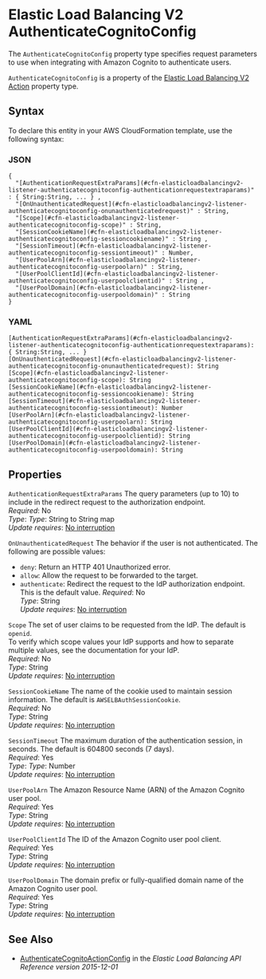 # Elastic Load Balancing V2 AuthenticateCognitoConfig<a name="aws-properties-elasticloadbalancingv2-listener-authenticatecognitoconfig"></a>

<a name="aws-properties-elasticloadbalancingv2-listener-authenticatecognitoconfig-description"></a>The `AuthenticateCognitoConfig` property type specifies request parameters to use when integrating with Amazon Cognito to authenticate users\.

<a name="aws-properties-elasticloadbalancingv2-listener-authenticatecognitoconfig-inheritance"></a> `AuthenticateCognitoConfig` is a property of the [Elastic Load Balancing V2 Action](aws-properties-elasticloadbalancingv2-listener-defaultactions.md) property type\.

## Syntax<a name="aws-properties-elasticloadbalancingv2-listener-authenticatecognitoconfig-syntax"></a>

To declare this entity in your AWS CloudFormation template, use the following syntax:

### JSON<a name="aws-properties-elasticloadbalancingv2-listener-authenticatecognitoconfig-syntax.json"></a>

```
{
  "[AuthenticationRequestExtraParams](#cfn-elasticloadbalancingv2-listener-authenticatecognitoconfig-authenticationrequestextraparams)" : { String:String, ... } ,
  "[OnUnauthenticatedRequest](#cfn-elasticloadbalancingv2-listener-authenticatecognitoconfig-onunauthenticatedrequest)" : String,
  "[Scope](#cfn-elasticloadbalancingv2-listener-authenticatecognitoconfig-scope)" : String,
  "[SessionCookieName](#cfn-elasticloadbalancingv2-listener-authenticatecognitoconfig-sessioncookiename)" : String ,
  "[SessionTimeout](#cfn-elasticloadbalancingv2-listener-authenticatecognitoconfig-sessiontimeout)" : Number,
  "[UserPoolArn](#cfn-elasticloadbalancingv2-listener-authenticatecognitoconfig-userpoolarn)" : String,
  "[UserPoolClientId](#cfn-elasticloadbalancingv2-listener-authenticatecognitoconfig-userpoolclientid)" : String ,
  "[UserPoolDomain](#cfn-elasticloadbalancingv2-listener-authenticatecognitoconfig-userpooldomain)" : String
}
```

### YAML<a name="aws-properties-elasticloadbalancingv2-listener-authenticatecognitoconfig-syntax.yaml"></a>

```
[AuthenticationRequestExtraParams](#cfn-elasticloadbalancingv2-listener-authenticatecognitoconfig-authenticationrequestextraparams): { String:String, ... }
[OnUnauthenticatedRequest](#cfn-elasticloadbalancingv2-listener-authenticatecognitoconfig-onunauthenticatedrequest): String
[Scope](#cfn-elasticloadbalancingv2-listener-authenticatecognitoconfig-scope): String
[SessionCookieName](#cfn-elasticloadbalancingv2-listener-authenticatecognitoconfig-sessioncookiename): String
[SessionTimeout](#cfn-elasticloadbalancingv2-listener-authenticatecognitoconfig-sessiontimeout): Number
[UserPoolArn](#cfn-elasticloadbalancingv2-listener-authenticatecognitoconfig-userpoolarn): String
[UserPoolClientId](#cfn-elasticloadbalancingv2-listener-authenticatecognitoconfig-userpoolclientid): String
[UserPoolDomain](#cfn-elasticloadbalancingv2-listener-authenticatecognitoconfig-userpooldomain): String
```

## Properties<a name="aws-properties-elasticloadbalancingv2-listener-authenticatecognitoconfig-properties"></a>

`AuthenticationRequestExtraParams`  <a name="cfn-elasticloadbalancingv2-listener-authenticatecognitoconfig-authenticationrequestextraparams"></a>
The query parameters \(up to 10\) to include in the redirect request to the authorization endpoint\.  
 *Required*: No  
 *Type*: *Type*: String to String map  
*Update requires*: [No interruption](using-cfn-updating-stacks-update-behaviors.md#update-no-interrupt)

`OnUnauthenticatedRequest`  <a name="cfn-elasticloadbalancingv2-listener-authenticatecognitoconfig-onunauthenticatedrequest"></a>
The behavior if the user is not authenticated\. The following are possible values:  
+ `deny`: Return an HTTP 401 Unauthorized error\.
+ `allow`: Allow the request to be forwarded to the target\.
+ `authenticate`: Redirect the request to the IdP authorization endpoint\. This is the default value\.
 *Required*: No  
 *Type*: String  
*Update requires*: [No interruption](using-cfn-updating-stacks-update-behaviors.md#update-no-interrupt)

`Scope`  <a name="cfn-elasticloadbalancingv2-listener-authenticatecognitoconfig-scope"></a>
The set of user claims to be requested from the IdP\. The default is `openid`\.   
To verify which scope values your IdP supports and how to separate multiple values, see the documentation for your IdP\.  
 *Required*: No  
 *Type*: String  
*Update requires*: [No interruption](using-cfn-updating-stacks-update-behaviors.md#update-no-interrupt)

`SessionCookieName`  <a name="cfn-elasticloadbalancingv2-listener-authenticatecognitoconfig-sessioncookiename"></a>
The name of the cookie used to maintain session information\. The default is `AWSELBAuthSessionCookie`\.  
 *Required*: No  
 *Type*: String  
*Update requires*: [No interruption](using-cfn-updating-stacks-update-behaviors.md#update-no-interrupt)

`SessionTimeout`  <a name="cfn-elasticloadbalancingv2-listener-authenticatecognitoconfig-sessiontimeout"></a>
The maximum duration of the authentication session, in seconds\. The default is 604800 seconds \(7 days\)\.  
 *Required*: Yes  
 *Type*: *Type*: Number  
*Update requires*: [No interruption](using-cfn-updating-stacks-update-behaviors.md#update-no-interrupt)

`UserPoolArn`  <a name="cfn-elasticloadbalancingv2-listener-authenticatecognitoconfig-userpoolarn"></a>
The Amazon Resource Name \(ARN\) of the Amazon Cognito user pool\.  
 *Required*: Yes  
 *Type*: String  
*Update requires*: [No interruption](using-cfn-updating-stacks-update-behaviors.md#update-no-interrupt)

`UserPoolClientId`  <a name="cfn-elasticloadbalancingv2-listener-authenticatecognitoconfig-userpoolclientid"></a>
The ID of the Amazon Cognito user pool client\.  
 *Required*: Yes  
 *Type*: String  
*Update requires*: [No interruption](using-cfn-updating-stacks-update-behaviors.md#update-no-interrupt)

`UserPoolDomain`  <a name="cfn-elasticloadbalancingv2-listener-authenticatecognitoconfig-userpooldomain"></a>
The domain prefix or fully\-qualified domain name of the Amazon Cognito user pool\.  
 *Required*: Yes  
 *Type*: String  
*Update requires*: [No interruption](using-cfn-updating-stacks-update-behaviors.md#update-no-interrupt)

## See Also<a name="aws-properties-elasticloadbalancingv2-listener-authenticatecognitoconfig-seealso"></a>
+ [AuthenticateCognitoActionConfig](https://docs.aws.amazon.com/elasticloadbalancing/latest/APIReference/API_AuthenticateCognitoActionConfig.html) in the *Elastic Load Balancing API Reference version 2015\-12\-01*